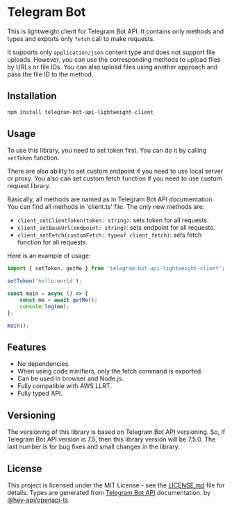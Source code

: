 # Telegram Bot

This is lightweight client for Telegram Bot API. It contains only methods and types
and exports only `fetch` call to make requests.

It supports only `application/json` content type and does not support file uploads.
However, you can use the corresponding methods to upload files by URLs or file IDs.
You can also upload files using another approach and pass the file ID to the method.

## Installation

```bash
npm install telegram-bot-api-lightweight-client
```

## Usage

To use this library, you need to set token first. You can do it by calling `setToken` function.

There are also ability to set custom endpoint if you need to use local server or proxy. You also can
set custom fetch function if you need to use custom request library.

Basically, all methods are named as in Telegram Bot API documentation. You can find all methods in
'client.ts' file. The only new methods are:

- `client_setClientToken(token: string)`: sets token for all requests.
- `client_setBaseUrl(endpoint: string)`: sets endpoint for all requests.
- `client_setFetch(customFetch: typeof client_fetch)`: sets fetch function for all requests.

Here is an example of usage:

```typescript
import { setToken, getMe } from 'telegram-bot-api-lightweight-client';

setToken('hello:world');

const main = async () => {
    const me = await getMe();
    console.log(me);
};

main();
```

## Features

- No dependencies.
- When using code minifiers, only the fetch command is exported.
- Can be used in browser and Node.js.
- Fully compatible with AWS LLRT.
- Fully typed API.

## Versioning

The versioning of this library is based on Telegram Bot API versioning. So, if Telegram Bot API
version is 7.5, then this library version will be 7.5.0. The last number is for bug fixes and
small changes in the library.

## License

This project is licensed under the MIT License - see the [LICENSE.md](LICENSE.md) file for details.
Types are generated from [Telegram Bot API](https://core.telegram.org/bots/api) documentation.
by [@hey-api/openapi-ts](https://github.com/hey-api/openapi-ts).
